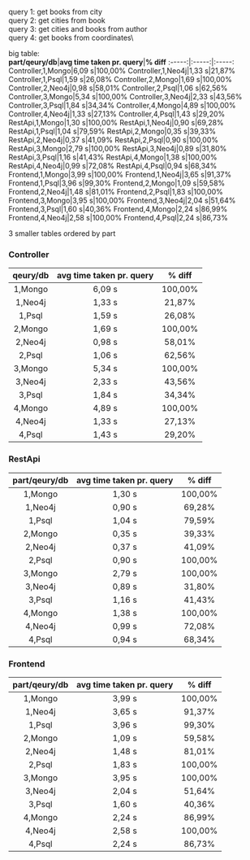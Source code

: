 query 1: get books from city\
query 2: get cities from book\
query 3: get cities and books from author\
query 4: get books from coordinates\

big table:\
**part/qeury/db**|**avg time taken pr. query**|**% diff**
:-----:|:-----:|:-----:
Controller,1,Mongo|6,09 s|100,00%
Controller,1,Neo4j|1,33 s|21,87%
Controller,1,Psql|1,59 s|26,08%
Controller,2,Mongo|1,69 s|100,00%
Controller,2,Neo4j|0,98 s|58,01%
Controller,2,Psql|1,06 s|62,56%
Controller,3,Mongo|5,34 s|100,00%
Controller,3,Neo4j|2,33 s|43,56%
Controller,3,Psql|1,84 s|34,34%
Controller,4,Mongo|4,89 s|100,00%
Controller,4,Neo4j|1,33 s|27,13%
Controller,4,Psql|1,43 s|29,20%
RestApi,1,Mongo|1,30 s|100,00%
RestApi,1,Neo4j|0,90 s|69,28%
RestApi,1,Psql|1,04 s|79,59%
RestApi,2,Mongo|0,35 s|39,33%
RestApi,2,Neo4j|0,37 s|41,09%
RestApi,2,Psql|0,90 s|100,00%
RestApi,3,Mongo|2,79 s|100,00%
RestApi,3,Neo4j|0,89 s|31,80%
RestApi,3,Psql|1,16 s|41,43%
RestApi,4,Mongo|1,38 s|100,00%
RestApi,4,Neo4j|0,99 s|72,08%
RestApi,4,Psql|0,94 s|68,34%
Frontend,1,Mongo|3,99 s|100,00%
Frontend,1,Neo4j|3,65 s|91,37%
Frontend,1,Psql|3,96 s|99,30%
Frontend,2,Mongo|1,09 s|59,58%
Frontend,2,Neo4j|1,48 s|81,01%
Frontend,2,Psql|1,83 s|100,00%
Frontend,3,Mongo|3,95 s|100,00%
Frontend,3,Neo4j|2,04 s|51,64%
Frontend,3,Psql|1,60 s|40,36%
Frontend,4,Mongo|2,24 s|86,99%
Frontend,4,Neo4j|2,58 s|100,00%
Frontend,4,Psql|2,24 s|86,73%

3 smaller tables ordered by part
### Controller
**qeury/db**|**avg time taken pr. query**|**% diff**
:-----:|:-----:|:-----:
1,Mongo|6,09 s|100,00%
1,Neo4j|1,33 s|21,87%
1,Psql|1,59 s|26,08%
2,Mongo|1,69 s|100,00%
2,Neo4j|0,98 s|58,01%
2,Psql|1,06 s|62,56%
3,Mongo|5,34 s|100,00%
3,Neo4j|2,33 s|43,56%
3,Psql|1,84 s|34,34%
4,Mongo|4,89 s|100,00%
4,Neo4j|1,33 s|27,13%
4,Psql|1,43 s|29,20%
### RestApi
**part/qeury/db**|**avg time taken pr. query**|**% diff**
:-----:|:-----:|:-----:
1,Mongo|1,30 s|100,00%
1,Neo4j|0,90 s|69,28%
1,Psql|1,04 s|79,59%
2,Mongo|0,35 s|39,33%
2,Neo4j|0,37 s|41,09%
2,Psql|0,90 s|100,00%
3,Mongo|2,79 s|100,00%
3,Neo4j|0,89 s|31,80%
3,Psql|1,16 s|41,43%
4,Mongo|1,38 s|100,00%
4,Neo4j|0,99 s|72,08%
4,Psql|0,94 s|68,34%
### Frontend
**part/qeury/db**|**avg time taken pr. query**|**% diff**
:-----:|:-----:|:-----:
1,Mongo|3,99 s|100,00%
1,Neo4j|3,65 s|91,37%
1,Psql|3,96 s|99,30%
2,Mongo|1,09 s|59,58%
2,Neo4j|1,48 s|81,01%
2,Psql|1,83 s|100,00%
3,Mongo|3,95 s|100,00%
3,Neo4j|2,04 s|51,64%
3,Psql|1,60 s|40,36%
4,Mongo|2,24 s|86,99%
4,Neo4j|2,58 s|100,00%
4,Psql|2,24 s|86,73%
